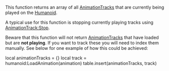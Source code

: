 This function returns an array of all [AnimationTracks](https://developer.roblox.com/en-us/api-reference/class/AnimationTrack) that are currently being played on the [Humanoid](https://developer.roblox.com/en-us/api-reference/class/Humanoid).

A typical use for this function is stopping currently playing tracks using [AnimationTrack:Stop](https://developer.roblox.com/en-us/api-reference/function/AnimationTrack/Stop).

Beware that this function will not return [AnimationTracks](https://developer.roblox.com/en-us/api-reference/class/AnimationTrack) that have loaded but are **not playing**. If you want to track these you will need to index them manually. See below for one example of how this could be achieved:

local animationTracks = {}
local track = humanoid:LoadAnimation(animation)
table.insert(animationTracks, track)